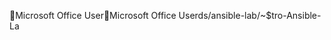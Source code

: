 Microsoft Office User                                 M i c r o s o f t   O f f i c e   U s e r   d s / a n s i b l e - l a b / ~ $ t r o - A n s i b l e - L a 